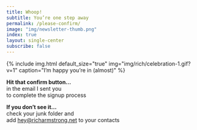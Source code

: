 ```yaml
---
title: Whoop!
subtitle: You’re one step away
permalink: /please-confirm/
image: "img/newsletter-thumb.png"
index: true
layout: single-center
subscribe: false
---
```

{% include img.html default_size="true" img="img/rich/celebration-1.gif?v=1" caption="I’m happy you’re in (almost)" %}

**Hit that confirm button...**  
in the email I sent you  
to complete the signup process

**If you don’t see it...**  
check your junk folder and  
add hey@richarmstrong.net to your contacts
